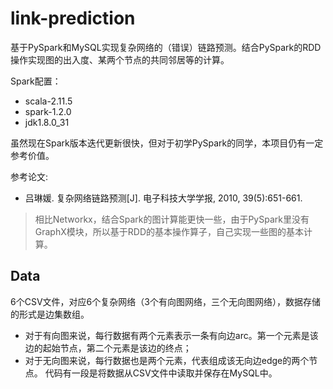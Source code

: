 # link-prediction
基于PySpark和MySQL实现复杂网络的（错误）链路预测。结合PySpark的RDD操作实现图的出入度、某两个节点的共同邻居等的计算。

Spark配置：

* scala-2.11.5
* spark-1.2.0
* jdk1.8.0_31

虽然现在Spark版本迭代更新很快，但对于初学PySpark的同学，本项目仍有一定参考价值。

参考论文:

* 吕琳媛. 复杂网络链路预测[J]. 电子科技大学学报, 2010, 39(5):651-661.

>相比Networkx，结合Spark的图计算能更快一些，由于PySpark里没有GraphX模块，所以基于RDD的基本操作算子，自己实现一些图的基本计算。

## Data
6个CSV文件，对应6个复杂网络（3个有向图网络，三个无向图网络），数据存储的形式是边集数组。
* 对于有向图来说，每行数据有两个元素表示一条有向边arc。第一个元素是该边的起始节点，第二个元素是该边的终点；
* 对于无向图来说，每行数据也是两个元素，代表组成该无向边edge的两个节点。
代码有一段是将数据从CSV文件中读取并保存在MySQL中。
